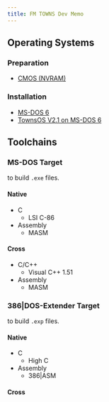 ```yaml
---
title: FM TOWNS Dev Memo
---
```


## Operating Systems

### Preparation

- [CMOS (NVRAM)](./etc/cmos.md)

### Installation

- [MS-DOS 6](./os/dos6.md)
- [TownsOS V2.1 on MS-DOS 6](./os/tos-dos6.md)

## Toolchains

### MS-DOS Target

to build `.exe` files.

#### Native

- C
   - LSI C-86
- Assembly
   - MASM

#### Cross

- C/C++
   - Visual C++ 1.51
- Assembly
   - MASM

### 386|DOS-Extender Target

to build `.exp` files.

#### Native

- C
   - High C
- Assembly
   - 386|ASM

#### Cross
